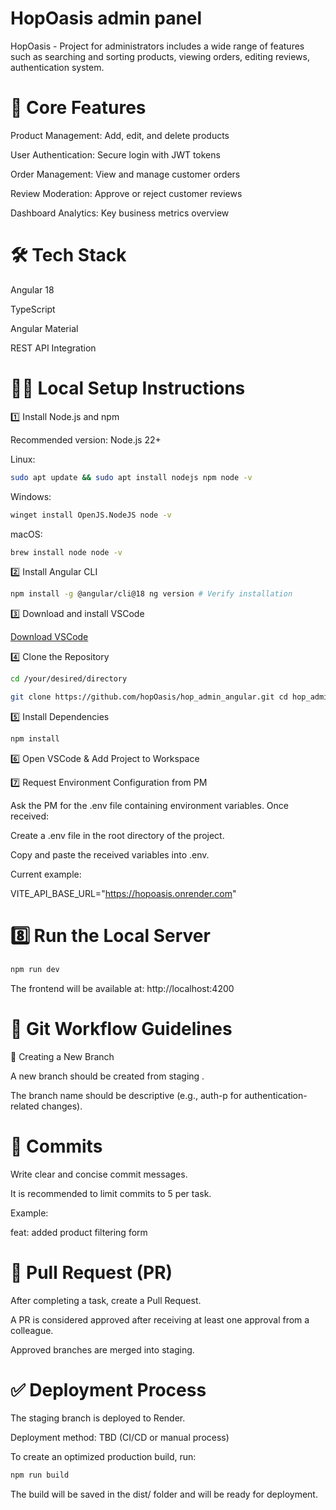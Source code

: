 # HopOasis admin panel

HopOasis - Project for administrators includes a wide range of features such as searching and sorting products, viewing orders, editing reviews, authentication system.

# 🚀 Core Features

Product Management: Add, edit, and delete products

User Authentication: Secure login with JWT tokens

Order Management: View and manage customer orders

Review Moderation: Approve or reject customer reviews

Dashboard Analytics: Key business metrics overview

# 🛠️ Tech Stack

Angular 18

TypeScript

Angular Material

REST API Integration

# 👷‍♀️ Local Setup Instructions

1️⃣ Install Node.js and npm

Recommended version: Node.js 22+

Linux:

```bash
sudo apt update && sudo apt install nodejs npm node -v 
```


Windows:

```bash
winget install OpenJS.NodeJS node -v
```

macOS:


```bash
brew install node node -v
```

2️⃣ Install Angular CLI

```bash
npm install -g @angular/cli@18 ng version # Verify installation
```

3️⃣ Download and install VSCode

[Download VSCode](https://code.visualstudio.com/)

4️⃣ Clone the Repository

```bash
cd /your/desired/directory
```
```bash
git clone https://github.com/hopOasis/hop_admin_angular.git cd hop_admin_angular
```

5️⃣ Install Dependencies

```bash
npm install
```

6️⃣ Open VSCode & Add Project to Workspace

7️⃣ Request Environment Configuration from PM

Ask the PM for the .env file containing environment variables. Once received:

Create a .env file in the root directory of the project.

Copy and paste the received variables into .env.

Current example:

VITE_API_BASE_URL="https://hopoasis.onrender.com"

# 8️⃣ Run the Local Server

```bash
npm run dev
```

The frontend will be available at: http://localhost:4200

# 🔄 Git Workflow Guidelines

📌 Creating a New Branch

A new branch should be created from staging .

The branch name should be descriptive (e.g., auth-p for authentication-related changes).

# 📝 Commits

Write clear and concise commit messages.

It is recommended to limit commits to 5 per task.

Example:

feat: added product filtering form

# 🔀 Pull Request (PR)

After completing a task, create a Pull Request.

A PR is considered approved after receiving at least one approval from a colleague.

Approved branches are merged into staging.

# ✅ Deployment Process

The staging branch is deployed to Render.

Deployment method: TBD (CI/CD or manual process)

To create an optimized production build, run:

```bash
npm run build
```
The build will be saved in the dist/ folder and will be ready for deployment.
